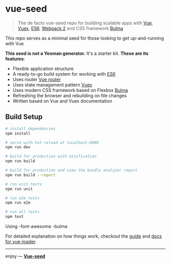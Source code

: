 # vue-seed

> The de facto vue-seed repo for building scalable apps with [Vue](https://vuejs.org/), [Vuex](https://vuex.vuejs.org/en/), [ES6](https://git.io/es6features), [Webpack 2](https://webpack.js.org/) and CSS framework [Bulma](http://bulma.io/)

This repo serves as a minimal seed for those looking to get up-and-running with Vue

**This seed is not a Yeoman generator.** It's a starter kit. **These are its features**:
* Flexible application structure
* A ready-to-go build system for working with [ES6](https://git.io/es6features)
* Uses router [Vue router](http://router.vuejs.org/en/)
* Uses state management pattern [Vuex](https://vuex.vuejs.org/en/)
* Uses modern CSS framework based on Flexbox [Bulma](http://bulma.io/)
* Refreshing the browser and rebuilding on file changes
* Written based on Vue and Vuex documentation

## Build Setup

``` bash
# install dependencies
npm install

# serve with hot reload at localhost:8080
npm run dev

# build for production with minification
npm run build

# build for production and view the bundle analyzer report
npm run build --report

# run unit tests
npm run unit

# run e2e tests
npm run e2e

# run all tests
npm test
```

Using
-font-awesome
-bulma


For detailed explanation on how things work, checkout the [guide](http://vuejs-templates.github.io/webpack/) and [docs for vue-loader](http://vuejs.github.io/vue-loader).

___

enjoy — [**Vue-seed**](https://github.com/dulin666/vue-seed)
